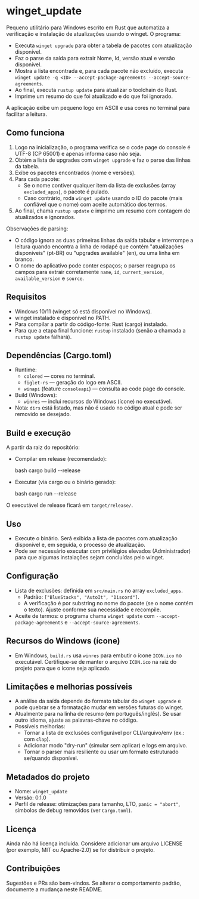 # winget_update

Pequeno utilitário para Windows escrito em Rust que automatiza a verificação e instalação de atualizações usando o winget. O programa:

- Executa `winget upgrade` para obter a tabela de pacotes com atualização disponível.
- Faz o parse da saída para extrair Nome, Id, versão atual e versão disponível.
- Mostra a lista encontrada e, para cada pacote não excluído, executa `winget update -q <ID> --accept-package-agreements --accept-source-agreements`.
- Ao final, executa `rustup update` para atualizar o toolchain do Rust.
- Imprime um resumo do que foi atualizado e do que foi ignorado.

A aplicação exibe um pequeno logo em ASCII e usa cores no terminal para facilitar a leitura.

## Como funciona

1. Logo na inicialização, o programa verifica se o code page do console é UTF-8 (CP 65001) e apenas informa caso não seja.
2. Obtém a lista de upgrades com `winget upgrade` e faz o parse das linhas da tabela.
3. Exibe os pacotes encontrados (nome e versões).
4. Para cada pacote:
   - Se o nome contiver qualquer item da lista de exclusões (array `excluded_apps`), o pacote é pulado.
   - Caso contrário, roda `winget update` usando o ID do pacote (mais confiável que o nome) com aceite automático dos termos.
5. Ao final, chama `rustup update` e imprime um resumo com contagem de atualizados e ignorados.

Observações de parsing:
- O código ignora as duas primeiras linhas da saída tabular e interrompe a leitura quando encontra a linha de rodapé que contém "atualizações disponíveis" (pt-BR) ou "upgrades available" (en), ou uma linha em branco.
- O nome do aplicativo pode conter espaços; o parser reagrupa os campos para extrair corretamente `name`, `id`, `current_version`, `available_version` e `source`.

## Requisitos

- Windows 10/11 (winget só está disponível no Windows).
- winget instalado e disponível no PATH.
- Para compilar a partir do código-fonte: Rust (cargo) instalado.
- Para que a etapa final funcione: `rustup` instalado (senão a chamada a `rustup update` falhará).

## Dependências (Cargo.toml)

- Runtime:
  - `colored` — cores no terminal.
  - `figlet-rs` — geração do logo em ASCII.
  - `winapi` (feature `consoleapi`) — consulta ao code page do console.
- Build (Windows):
  - `winres` — inclui recursos do Windows (ícone) no executável.
- Nota: `dirs` está listado, mas não é usado no código atual e pode ser removido se desejado.

## Build e execução

A partir da raiz do repositório:

- Compilar em release (recomendado):

  bash
  cargo build --release

- Executar (via cargo ou o binário gerado):

  bash
  cargo run --release

O executável de release ficará em `target/release/`.

## Uso

- Execute o binário. Será exibida a lista de pacotes com atualização disponível e, em seguida, o processo de atualização.
- Pode ser necessário executar com privilégios elevados (Administrador) para que algumas instalações sejam concluídas pelo winget.

## Configuração

- Lista de exclusões: definida em `src/main.rs` no array `excluded_apps`.
  - Padrão: `["BlueStacks", "AutoIt", "Discord"]`.
  - A verificação é por substring no nome do pacote (se o nome contém o texto). Ajuste conforme sua necessidade e recompile.
- Aceite de termos: o programa chama `winget update` com `--accept-package-agreements` e `--accept-source-agreements`.

## Recursos do Windows (ícone)

- Em Windows, `build.rs` usa `winres` para embutir o ícone `ICON.ico` no executável. Certifique-se de manter o arquivo `ICON.ico` na raiz do projeto para que o ícone seja aplicado.

## Limitações e melhorias possíveis

- A análise da saída depende do formato tabular do `winget upgrade` e pode quebrar se a formatação mudar em versões futuras do winget.
- Atualmente para na linha de resumo (em português/inglês). Se usar outro idioma, ajuste as palavras-chave no código.
- Possíveis melhorias:
  - Tornar a lista de exclusões configurável por CLI/arquivo/env (ex.: com `clap`).
  - Adicionar modo "dry-run" (simular sem aplicar) e logs em arquivo.
  - Tornar o parser mais resiliente ou usar um formato estruturado se/quando disponível.

## Metadados do projeto

- Nome: `winget_update`
- Versão: 0.1.0
- Perfil de release: otimizações para tamanho, LTO, `panic = "abort"`, símbolos de debug removidos (ver `Cargo.toml`).

## Licença

Ainda não há licença incluída. Considere adicionar um arquivo LICENSE (por exemplo, MIT ou Apache-2.0) se for distribuir o projeto.

## Contribuições

Sugestões e PRs são bem-vindos. Se alterar o comportamento padrão, documente a mudança neste README.
